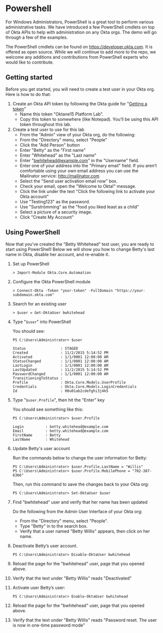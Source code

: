 # Powershell

For Windows Administrators, PowerShell is a great tool to perform
various administrative tasks.  We have introduced a few PowerShell
cmdlets on top of Okta APIs to help with administration on any Okta
orgs.  The demo will go through a few of the examples.

The PowerShell cmdlets can be found on <https://developer.okta.com>.
It is offered as open source.  While we will continue to add more to
the repo, we welcome any additions and contributions from PowerShell
experts who would like to contribute.

## Getting started

Before you get started, you will need to create a test user in your
Okta org. Here is how to do that: 

1.  Create an Okta API token by following the Okta guide for
    "[Getting a token](http://developer.okta.com/docs/api/getting_started/getting_a_token.html)"
    -   Name this token "Oktane15 Platform Lab".
    -   Copy this token to somewhere (like Notepad). You’ll be using
        this API token throughout this lab.
2.  Create a test user to use for this lab
    -   From the "Admin" view of your Okta org, do the following:
    -   From the "Directory" menu, select "People"
    -   Click the "Add Person" button
    -   Enter "Betty" as the "First name"
    -   Enter "Whitehead" as the "Last name"
    -   Enter "bwhitehead@example.com" in the "Username" field.
    -   Enter one of your address into the  "Primary email" field. If you aren’t comfortable using your own email address you can use the Mailinator service: <http://mailinator.com>
    -   Select the "Send user activation email now" box.
    -   Check your email, open the "Welcome to Okta!" message.
    -   Click the link under the text "Click the following link to activate your Okta account"
    -   Use "Testing123" as the password.
    -   Use "Surströmming" as the "food you liked least as a child"
    -   Select a picture of a security image.
    -   Click "Create My Account"

## Using PowerShell

Now that you've created the "Betty Whitehead" test user, you are
ready to start using PowerShell! Below we will show you how to change
Betty's last name in Okta, disable her account, and re-enable it.

1.  Set up PowerShell
    
        > Import-Module Okta.Core.Automation
2.  Configure the Okta PowerShell module
    
        > Connect-Okta -Token "your-token" -FullDomain "https://your-subdomain.okta.com"
3.  Search for an existing user
    
        > $user = Get-OktaUser bwhitehead
4.  Type "`$user`" into PowerShell
    
    You should see:
    
        PS C:\Users\Administrator> $user
        
        Status                : STAGED
        Created               : 11/2/2015 5:14:52 PM
        Activated             : 1/1/0001 12:00:00 AM
        StatusChanged         : 1/1/0001 12:00:00 AM
        LastLogin             : 1/1/0001 12:00:00 AM
        LastUpdated           : 11/2/2015 5:14:52 PM
        PasswordChanged       : 1/1/0001 12:00:00 AM
        TransitioningToStatus :
        Profile               : Okta.Core.Models.UserProfile
        Credentials           : Okta.Core.Models.LoginCredentials
        Id                    : 00u01ab2cdefghi3j4k5
5.  Type "`$user.Profile`", then hit the "Enter" key
    
    You should see something like this:
    
        PS C:\Users\Administrator> $user.Profile
        
        Login          : betty.whitehead@example.com
        Email          : betty.whitehead@example.com
        FirstName      : Betty
        LastName       : Whitehead
6.  Update Betty's user account
    
    Run the commands below to change the user information for Betty:
    
        PS C:\Users\Administrator> $user.Profile.LastName = "Willis"
        PS C:\Users\Administrator> $user.Profile.MobilePhone = "702-387-6366"
    
    Then, run this command to save the changes back to your Okta org:
    
        PS C:\Users\Administrator> Set-OktaUser $user
7.  Find "bwhitehead" user and verify that her name has been updated
    
    Do the following from the Admin User Interface of your Okta org:
    
    -   From the "Directory" menu, select "People".
    -   Type "Betty" in to the search box.
    -   Verify that a user named "Betty Willis" appears, then click on
        her name.
8.  Deactivate Betty’s user account.
    
        PS C:\Users\Administrator> Disable-OktaUser bwhitehead
9.  Reload the page for the "bwhitehead" user, page that you opened above.
10. Verify that the text under "Betty Willis" reads "Deactivated"
11. Activate user Betty’s user:
    
        PS C:\Users\Administrator> Enable-OktaUser bwhitehead
12. Reload the page for the "bwhitehead" user, page that you opened above.
13. Verify that the text under "Betty Willis" reads "Password reset. The user is now in one-time password mode"